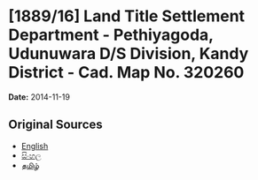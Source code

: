 # [1889/16] Land Title Settlement Department - Pethiyagoda, Udunuwara D/S Division, Kandy District - Cad. Map No. 320260

**Date:** 2014-11-19

## Original Sources

- [English](https://documents.gov.lk/view/extra-gazettes/2014/11/1889-16_E.pdf)
- [සිංහල](https://documents.gov.lk/view/extra-gazettes/2014/11/1889-16_S.pdf)
- [தமிழ்](https://documents.gov.lk/view/extra-gazettes/2014/11/1889-16_T.pdf)
